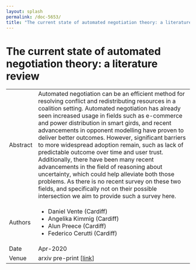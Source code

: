 ```yaml
---
layout: splash
permalink: /doc-5653/
title: "The current state of automated negotiation theory: a literature review"
---
```


# The current state of automated negotiation theory: a literature review

<table>
    <tbody>
    <tr>
        <td>Abstract</td>
        <td>Automated negotiation can be an efficient method for resolving conflict and redistributing resources in a coalition setting. Automated negotiation has already seen increased usage in fields such as e-commerce and power distribution in smart girds, and recent advancements in opponent modelling have proven to deliver better outcomes. However, significant barriers to more widespread adoption remain, such as lack of predictable outcome over time and user trust. Additionally, there have been many recent advancements in the field of reasoning about uncertainty, which could help alleviate both those problems. As there is no recent survey on these two fields, and specifically not on their possible intersection we aim to provide such a survey here.</td>
    </tr>
    <tr>
        <td>Authors</td>
        <td>
            <ul>
                <li>Daniel Vente (Cardiff)</li>
                <li>Angelika Kimmig (Cardiff)</li>
                <li>Alun Preece (Cardiff)</li>
                <li>Federico Cerutti (Cardiff)</li>
            </ul>
        </td>
    </tr>
    <tr>
        <td>Date</td>
        <td>Apr-2020</td>
    </tr>
    <tr>
        <td>Venue</td>
        <td>arxiv pre-print [<a href="https://arxiv.org/pdf/2004.02614.pdf">link</a>]</td>
    </tr>
    </tbody>
</table>
